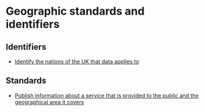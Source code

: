 # Geographic standards and identifiers

## Identifiers
* [Identify the nations of the UK that data applies to](formats/uk-nations)

## Standards

* [Publish information about a service that is provided to the public and the geographical area it covers](formats/service-provision)